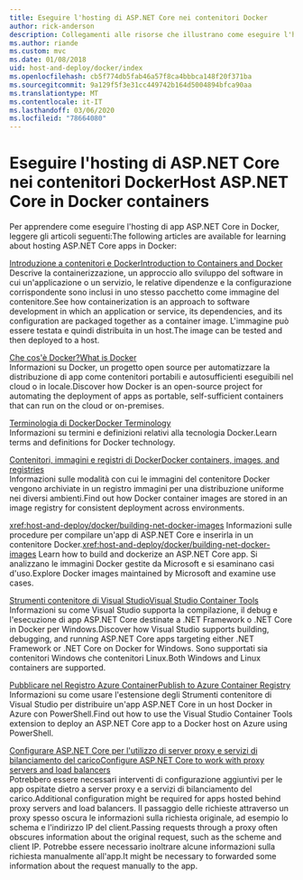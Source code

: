 ```yaml
---
title: Eseguire l'hosting di ASP.NET Core nei contenitori Docker
author: rick-anderson
description: Collegamenti alle risorse che illustrano come eseguire l'hosting di app ASP.NET Core nei contenitori Docker.
ms.author: riande
ms.custom: mvc
ms.date: 01/08/2018
uid: host-and-deploy/docker/index
ms.openlocfilehash: cb5f774db5fab46a57f8ca4bbbca148f20f371ba
ms.sourcegitcommit: 9a129f5f3e31cc449742b164d5004894bfca90aa
ms.translationtype: MT
ms.contentlocale: it-IT
ms.lasthandoff: 03/06/2020
ms.locfileid: "78664080"
---
```

# <a name="host-aspnet-core-in-docker-containers"></a><span data-ttu-id="95031-103">Eseguire l'hosting di ASP.NET Core nei contenitori Docker</span><span class="sxs-lookup"><span data-stu-id="95031-103">Host ASP.NET Core in Docker containers</span></span>

<span data-ttu-id="95031-104">Per apprendere come eseguire l'hosting di app ASP.NET Core in Docker, leggere gli articoli seguenti:</span><span class="sxs-lookup"><span data-stu-id="95031-104">The following articles are available for learning about hosting ASP.NET Core apps in Docker:</span></span>

[<span data-ttu-id="95031-105">Introduzione a contenitori e Docker</span><span class="sxs-lookup"><span data-stu-id="95031-105">Introduction to Containers and Docker</span></span>](/dotnet/standard/microservices-architecture/container-docker-introduction/index)  
<span data-ttu-id="95031-106">Descrive la containerizzazione, un approccio allo sviluppo del software in cui un'applicazione o un servizio, le relative dipendenze e la configurazione corrispondente sono inclusi in uno stesso pacchetto come immagine del contenitore.</span><span class="sxs-lookup"><span data-stu-id="95031-106">See how containerization is an approach to software development in which an application or service, its dependencies, and its configuration are packaged together as a container image.</span></span> <span data-ttu-id="95031-107">L'immagine può essere testata e quindi distribuita in un host.</span><span class="sxs-lookup"><span data-stu-id="95031-107">The image can be tested and then deployed to a host.</span></span>

[<span data-ttu-id="95031-108">Che cos'è Docker?</span><span class="sxs-lookup"><span data-stu-id="95031-108">What is Docker</span></span>](/dotnet/standard/microservices-architecture/container-docker-introduction/docker-defined)  
<span data-ttu-id="95031-109">Informazioni su Docker, un progetto open source per automatizzare la distribuzione di app come contenitori portabili e autosufficienti eseguibili nel cloud o in locale.</span><span class="sxs-lookup"><span data-stu-id="95031-109">Discover how Docker is an open-source project for automating the deployment of apps as portable, self-sufficient containers that can run on the cloud or on-premises.</span></span>

[<span data-ttu-id="95031-110">Terminologia di Docker</span><span class="sxs-lookup"><span data-stu-id="95031-110">Docker Terminology</span></span>](/dotnet/standard/microservices-architecture/container-docker-introduction/docker-terminology)  
<span data-ttu-id="95031-111">Informazioni su termini e definizioni relativi alla tecnologia Docker.</span><span class="sxs-lookup"><span data-stu-id="95031-111">Learn terms and definitions for Docker technology.</span></span>

[<span data-ttu-id="95031-112">Contenitori, immagini e registri di Docker</span><span class="sxs-lookup"><span data-stu-id="95031-112">Docker containers, images, and registries</span></span>](/dotnet/standard/microservices-architecture/container-docker-introduction/docker-containers-images-registries)  
<span data-ttu-id="95031-113">Informazioni sulle modalità con cui le immagini del contenitore Docker vengono archiviate in un registro immagini per una distribuzione uniforme nei diversi ambienti.</span><span class="sxs-lookup"><span data-stu-id="95031-113">Find out how Docker container images are stored in an image registry for consistent deployment across environments.</span></span>

<span data-ttu-id="95031-114"><xref:host-and-deploy/docker/building-net-docker-images> Informazioni sulle procedure per compilare un'app di ASP.NET Core e inserirla in un contenitore Docker.</span><span class="sxs-lookup"><span data-stu-id="95031-114"><xref:host-and-deploy/docker/building-net-docker-images> Learn how to build and dockerize an ASP.NET Core app.</span></span> <span data-ttu-id="95031-115">Si analizzano le immagini Docker gestite da Microsoft e si esaminano casi d'uso.</span><span class="sxs-lookup"><span data-stu-id="95031-115">Explore Docker images maintained by Microsoft and examine use cases.</span></span>

[<span data-ttu-id="95031-116">Strumenti contenitore di Visual Studio</span><span class="sxs-lookup"><span data-stu-id="95031-116">Visual Studio Container Tools</span></span>](xref:host-and-deploy/docker/visual-studio-tools-for-docker)  
<span data-ttu-id="95031-117">Informazioni su come Visual Studio supporta la compilazione, il debug e l'esecuzione di app ASP.NET Core destinate a .NET Framework o .NET Core in Docker per Windows.</span><span class="sxs-lookup"><span data-stu-id="95031-117">Discover how Visual Studio supports building, debugging, and running ASP.NET Core apps targeting either .NET Framework or .NET Core on Docker for Windows.</span></span> <span data-ttu-id="95031-118">Sono supportati sia contenitori Windows che contenitori Linux.</span><span class="sxs-lookup"><span data-stu-id="95031-118">Both Windows and Linux containers are supported.</span></span>

[<span data-ttu-id="95031-119">Pubblicare nel Registro Azure Container</span><span class="sxs-lookup"><span data-stu-id="95031-119">Publish to Azure Container Registry</span></span>](/azure/vs-azure-tools-docker-hosting-web-apps-in-docker)  
<span data-ttu-id="95031-120">Informazioni su come usare l'estensione degli Strumenti contenitore di Visual Studio per distribuire un'app ASP.NET Core in un host Docker in Azure con PowerShell.</span><span class="sxs-lookup"><span data-stu-id="95031-120">Find out how to use the Visual Studio Container Tools extension to deploy an ASP.NET Core app to a Docker host on Azure using PowerShell.</span></span>

[<span data-ttu-id="95031-121">Configurare ASP.NET Core per l'utilizzo di server proxy e servizi di bilanciamento del carico</span><span class="sxs-lookup"><span data-stu-id="95031-121">Configure ASP.NET Core to work with proxy servers and load balancers</span></span>](xref:host-and-deploy/proxy-load-balancer)  
<span data-ttu-id="95031-122">Potrebbero essere necessari interventi di configurazione aggiuntivi per le app ospitate dietro a server proxy e a servizi di bilanciamento del carico.</span><span class="sxs-lookup"><span data-stu-id="95031-122">Additional configuration might be required for apps hosted behind proxy servers and load balancers.</span></span> <span data-ttu-id="95031-123">Il passaggio delle richieste attraverso un proxy spesso oscura le informazioni sulla richiesta originale, ad esempio lo schema e l'indirizzo IP del client.</span><span class="sxs-lookup"><span data-stu-id="95031-123">Passing requests through a proxy often obscures information about the original request, such as the scheme and client IP.</span></span> <span data-ttu-id="95031-124">Potrebbe essere necessario inoltrare alcune informazioni sulla richiesta manualmente all'app.</span><span class="sxs-lookup"><span data-stu-id="95031-124">It might be necessary to forwarded some information about the request manually to the app.</span></span>
